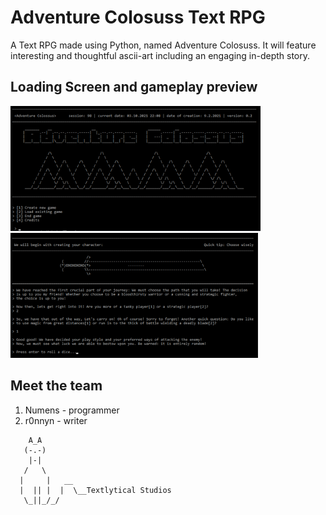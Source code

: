 # Adventure Colosuss Text RPG
A Text RPG made using Python, named Adventure Colosuss. It will feature interesting and thoughtful ascii-art including an engaging in-depth story. 

## Loading Screen and gameplay preview
<img height="200" src="loading_screen.png">
<img height="200" src="gameplay.png">

## Meet the team
1. Numens - programmer
2. r0nnyn - writer

```
    A_A
   (-.-)
    |-|
   /   \
  |     |   __
  |  || |  |  \__Textlytical Studios
   \_||_/_/
```
